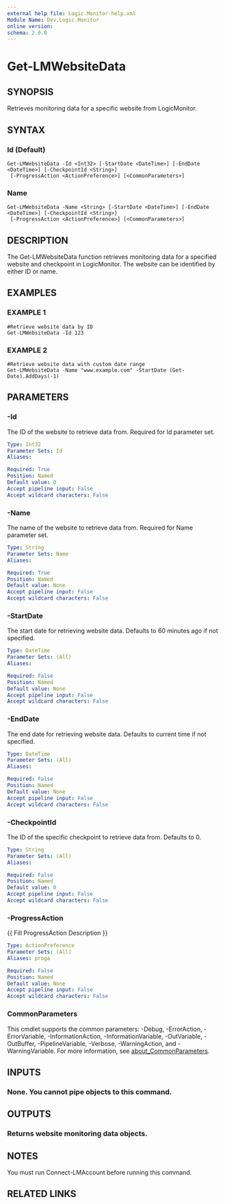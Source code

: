 ```yaml
---
external help file: Logic.Monitor-help.xml
Module Name: Dev.Logic.Monitor
online version:
schema: 2.0.0
---
```


# Get-LMWebsiteData

## SYNOPSIS
Retrieves monitoring data for a specific website from LogicMonitor.

## SYNTAX

### Id (Default)
```
Get-LMWebsiteData -Id <Int32> [-StartDate <DateTime>] [-EndDate <DateTime>] [-CheckpointId <String>]
 [-ProgressAction <ActionPreference>] [<CommonParameters>]
```

### Name
```
Get-LMWebsiteData -Name <String> [-StartDate <DateTime>] [-EndDate <DateTime>] [-CheckpointId <String>]
 [-ProgressAction <ActionPreference>] [<CommonParameters>]
```

## DESCRIPTION
The Get-LMWebsiteData function retrieves monitoring data for a specified website and checkpoint in LogicMonitor.
The website can be identified by either ID or name.

## EXAMPLES

### EXAMPLE 1
```
#Retrieve website data by ID
Get-LMWebsiteData -Id 123
```

### EXAMPLE 2
```
#Retrieve website data with custom date range
Get-LMWebsiteData -Name "www.example.com" -StartDate (Get-Date).AddDays(-1)
```

## PARAMETERS

### -Id
The ID of the website to retrieve data from.
Required for Id parameter set.

```yaml
Type: Int32
Parameter Sets: Id
Aliases:

Required: True
Position: Named
Default value: 0
Accept pipeline input: False
Accept wildcard characters: False
```

### -Name
The name of the website to retrieve data from.
Required for Name parameter set.

```yaml
Type: String
Parameter Sets: Name
Aliases:

Required: True
Position: Named
Default value: None
Accept pipeline input: False
Accept wildcard characters: False
```

### -StartDate
The start date for retrieving website data.
Defaults to 60 minutes ago if not specified.

```yaml
Type: DateTime
Parameter Sets: (All)
Aliases:

Required: False
Position: Named
Default value: None
Accept pipeline input: False
Accept wildcard characters: False
```

### -EndDate
The end date for retrieving website data.
Defaults to current time if not specified.

```yaml
Type: DateTime
Parameter Sets: (All)
Aliases:

Required: False
Position: Named
Default value: None
Accept pipeline input: False
Accept wildcard characters: False
```

### -CheckpointId
The ID of the specific checkpoint to retrieve data from.
Defaults to 0.

```yaml
Type: String
Parameter Sets: (All)
Aliases:

Required: False
Position: Named
Default value: 0
Accept pipeline input: False
Accept wildcard characters: False
```

### -ProgressAction
{{ Fill ProgressAction Description }}

```yaml
Type: ActionPreference
Parameter Sets: (All)
Aliases: proga

Required: False
Position: Named
Default value: None
Accept pipeline input: False
Accept wildcard characters: False
```

### CommonParameters
This cmdlet supports the common parameters: -Debug, -ErrorAction, -ErrorVariable, -InformationAction, -InformationVariable, -OutVariable, -OutBuffer, -PipelineVariable, -Verbose, -WarningAction, and -WarningVariable. For more information, see [about_CommonParameters](http://go.microsoft.com/fwlink/?LinkID=113216).

## INPUTS

### None. You cannot pipe objects to this command.
## OUTPUTS

### Returns website monitoring data objects.
## NOTES
You must run Connect-LMAccount before running this command.

## RELATED LINKS
